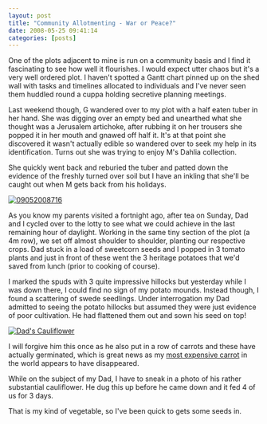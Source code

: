 ```yaml
---
layout: post
title: "Community Allotmenting - War or Peace?"
date: 2008-05-25 09:41:14
categories: [posts]
---
```


One of the plots adjacent to mine is run on a community basis and I find it fascinating to see how well it flourishes. I would expect utter chaos but it's a very well ordered plot. I haven't spotted a Gantt chart pinned up on the shed wall with tasks and timelines allocated to individuals and I've never seen them huddled round a cuppa holding secretive planning meetings.

Last weekend though, G wandered over to my plot with a half eaten tuber in her hand. She was digging over an empty bed and unearthed what she thought was a Jerusalem artichoke, after rubbing it on her trousers she popped it in her mouth and gnawed off half it. It's at that point she discovered it wasn't actually edible so wandered over to seek my help in its identification. Turns out she was trying to enjoy M's Dahlia collection.

She quickly went back and reburied the tuber and patted down the evidence of the freshly turned over soil but I have an inkling that she'll be caught out when M gets back from his holidays.

[![09052008716](https://farm4.static.flickr.com/3087/2479153748_804a471e72_m.jpg)](https://www.flickr.com/photos/warriorwomen/2479153748/)

As you know my parents visited a fortnight ago, after tea on Sunday, Dad and I cycled over to the lotty to see what we could achieve in the last remaining hour of daylight. Working in the same tiny section of the plot (a 4m row), we set off almost shoulder to shoulder, planting our respective crops. Dad stuck in a load of sweetcorn seeds and I popped in 3 tomato plants and just in front of these went the 3 heritage potatoes that we'd saved from lunch (prior to cooking of course).

I marked the spuds with 3 quite impressive hillocks but yesterday while I was down there, I could find no sign of my potato mounds. Instead though, I found a scattering of swede seedlings. Under interrogation my Dad admitted to seeing the potato hillocks but assumed they were just evidence of poor cultivation. He had flattened them out and sown his seed on top!

[![Dad's Cauliflower](https://farm3.static.flickr.com/2243/2519969363_2926f4783d_m.jpg)](https://www.flickr.com/photos/warriorwomen/2519969363/)

I will forgive him this once as he also put in a row of carrots and these have actually germinated, which is great news as my [most expensive carrot](https://www.earthwoman.co.uk/archives/64) in the world appears to have disappeared.

While on the subject of my Dad, I have to sneak in a photo of his rather substantial cauliflower. He dug this up before he came down and it fed 4 of us for 3 days.

That is my kind of vegetable, so I've been quick to gets some seeds in.
